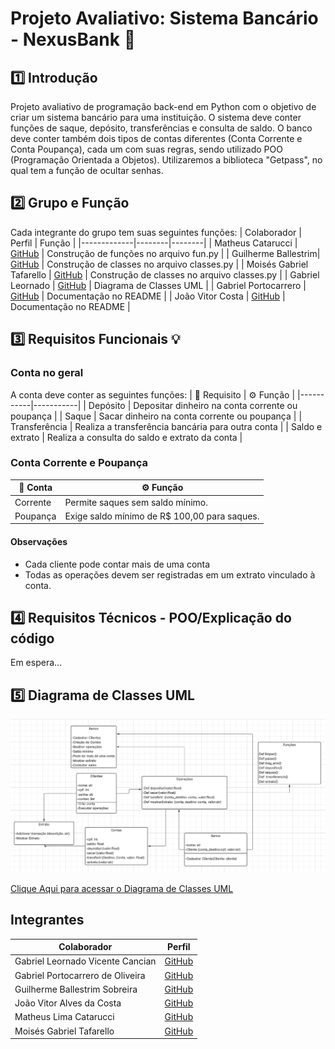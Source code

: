 # Projeto Avaliativo: Sistema Bancário - NexusBank 💸
## 1️⃣ Introdução
Projeto avaliativo de programação back-end em Python com o objetivo de criar um sistema bancário para uma instituição. O sistema deve conter funções de saque, depósito, transferências e consulta de saldo. O banco deve conter também dois tipos de contas diferentes (Conta Corrente e Conta Poupança), cada um com suas regras, sendo utilizado POO (Programação Orientada a Objetos). Utilizaremos a biblioteca "Getpass", no qual tem a função de ocultar senhas.
## 2️⃣ Grupo e Função
Cada integrante do grupo tem suas seguintes funções:
| Colaborador | Perfil | Função |
|-------------|--------|--------|
| Matheus Catarucci | [GitHub](https://github.com/MatheusCatarucci) | Construção de funções no arquivo fun.py |
| Guilherme Ballestrim| [GitHub](https://github.com/GuilhermeBallestrim) | Construção de classes no arquivo classes.py |
| Moisés Gabriel Tafarello | [GitHub](https://github.com/MoisesTafarello) | Construção de classes no arquivo classes.py |
| Gabriel Leornado | [GitHub](https://github.com/GabrielLeonardoVC) | Diagrama de Classes UML |
| Gabriel Portocarrero | [GitHub](https://github.com/GabrielPortocarrero) | Documentação no README |
| João Vitor Costa  | [GitHub](https://github.com/Joaovacosta) | Documentação no README |
## 3️⃣ Requisitos Funcionais 💡
### Conta no geral
A conta deve conter as seguintes funções:
| 🧩 Requisito | ⚙ Função |
|-----------|-----------|
| Depósito | Depositar dinheiro na conta corrente ou poupança |
| Saque | Sacar dinheiro na conta corrente ou poupança |
| Transferência | Realiza a transferência bancária para outra conta |
| Saldo e extrato | Realiza a consulta do saldo e extrato da conta |
### Conta Corrente e Poupança
| 👥 Conta | ⚙ Função |
|---------|---------|
| Corrente | Permite saques sem saldo mínimo. |
| Poupança | Exige saldo mínimo de R$ 100,00 para saques. |
#### Observações
- Cada cliente pode contar mais de uma conta
- Todas as operações devem ser registradas em um extrato vinculado à conta.

## 4️⃣ Requisitos Técnicos - POO/Explicação do código
Em espera...

## 5️⃣ Diagrama de Classes UML

![alt text](image-1.png)

[Clique Aqui para acessar o Diagrama de Classes UML](https://lucid.app/lucidchart/fea066e8-6598-4cda-8514-896bf2a63cd4/edit?invitationId=inv_adee2969-7860-4abe-8ec9-08f3c9c67542&page=0_0#)

## Integrantes

| Colaborador | Perfil |
|-------------|--------|
| Gabriel Leornado Vicente Cancian | [GitHub](https://github.com/GabrielLeonardoVC) |
| Gabriel Portocarrero de Oliveira | [GitHub](https://github.com/GabrielPortocarrero) |
| Guilherme Ballestrim Sobreira | [GitHub](https://github.com/GuilhermeBallestrim) |
| João Vitor Alves da Costa  | [GitHub](https://github.com/Joaovacosta) |
| Matheus Lima Catarucci | [GitHub](https://github.com/MatheusCatarucci) |
| Moisés Gabriel Tafarello | [GitHub](https://github.com/MoisesTafarello) |



